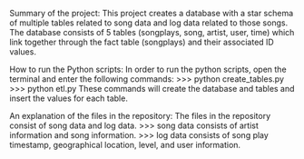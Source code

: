 Summary of the project:
This project creates a database with a star schema of multiple tables related to song data and log data related to those songs. The database consists of 5 tables (songplays, song, artist, user, time) which link together through the fact table (songplays) and their associated ID values.

How to run the Python scripts:
In order to run the python scripts, open the terminal and enter the following commands:
        >>> python create_tables.py
        >>> python etl.py
These commands will create the database and tables and insert the values for each table.

An explanation of the files in the repository:
The files in the repository consist of song data and log data.
        >>> song data consists of artist information and song information.
        >>> log data consists of song play timestamp, geographical location, level, and user information.